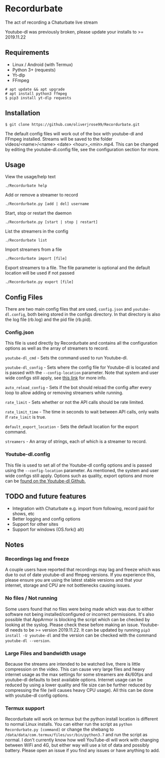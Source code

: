 # Recordurbate
The act of recording a Chaturbate live stream

Youtube-dl was previously broken, please update your installs to >= 2019.11.22
## Requirements
* Linux / Android (with Termux)
* Python 3+ (requests)
* Yt-dlp
* FFmpeg

```commandline
# apt update && apt upgrade
# apt install python3 ffmpeg
$ pip3 install yt-dlp requests
```
## Installation
```commandline
$ git clone https://github.com/oliverjrose99/Recordurbate.git
```
The default config files will work out of the box with youtube-dl and FFmpeg installed. Streams will be saved to the folder videos/\<name>/\<name> \<date> \<hour>_\<min>.mp4. This can be changed by editing the youtube-dl.config file, see the configuration section for more. 
## Usage

View the usage/help text
```
./Recordurbate help
```

Add or remove a streamer to record
```
./Recordurbate.py [add | del] username
```

Start, stop or restart the daemon
```
./Recordurbate.py [start | stop | restart]
```

List the streamers in the config
```
./Recordurbate list
```

Import streamers from a file
```
./Recordurbate import [file]
```

Export streamers to a file. The file parameter is optional and the default location will be used if not passed
```
./Recordurbate.py export [file]
```

## Config Files
There are two main config files that are used, `config.json` and `youtube-dl.config`, both being stored in the configs directory. In that directory is also the log file (rb.log) and the pid file (rb.pid).

### Config.json
This file is used directly by Recordurbate and contains all the configuration options as well as the array of streamers to record.

`youtube-dl_cmd` - Sets the command used to run Youtube-dl. 

`youtube-dl_config` - Sets where the config file for Youtube-dl is located and is passed with the `--config-location` parameter. Note that system and user wide configs still apply, see [this link](https://github.com/ytdl-org/youtube-dl#configuration) for more info.

`auto_reload_config` - Sets if the bot should reload the config after every loop to allow adding or removing streamers while running.

`rate_limit` - Sets whether or not the API calls should be rate limited.

`rate_limit_time` - The time in seconds to wait between API calls, only waits if `rate_limit` is true.

`default_export_location` - Sets the default location for the export command.

`streamers` - An array of strings, each of which is a streamer to record.

### Youtube-dl.config
This file is used to set all of the Youtube-dl config options and is passed using the `--config-location` parameter. As mentioned, the system and user wide configs still apply. Options such as quality, export options and more can be [found on the Youtube-dl Github.](https://github.com/ytdl-org/youtube-dl)

## TODO and future features
* Integration with Chaturbate e.g. import from following, record paid for shows, etc
* Better logging and config options
* Support for other sites
* Support for windows (OS.fork() alt)

## Notes

### Recordings lag and freeze
A couple users have reported that recordings may lag and freeze which was due to out of date youtube-dl and ffmpeg versions. If you experience this, please ensure you are using the latest stable versions and that your internet, storage and CPU are not bottlenecks causing issues.

### No files / Not running
Some users found that no files were being made which was due to either software not being installed/configured or incorrect permissions. It's also possible that AppArmor is blocking the script which can be checked by looking at the syslog. Please check these before making an issue. Youtube-dl needs to be >= version 2019.11.22. It can be updated by running `pip3 install -U youtube-dl` and the version can be checked with the command `youtube-dl --version`.

### Large Files and bandwidth usage
Because the streams are intended to be watched live, there is little compression on the video. This can cause very large files and heavy internet usage as the max settings for some streamers are 4k/60fps and youtube-dl defaults to best available options. Internet usage can be reduced by using a lower quality and file size can be further reduced by compressing the file (will causes heavy CPU usage). All this can be done with youtube-dl config options. 

### Termux support
Recordurbate will work on termux but the python install location is different to normal Linux installs. You can either run the script as `python Recordurbate.py [command]` or change the shebang to `/data/data/com.termux/files/usr/bin/python3.7` and run the script as normal. I don't currently know how well YouTube-dl will work with changing between WiFi and 4G, but either way will use a lot of data and possibly battery. Please open an issue if you find any issues or have anything to add. 
